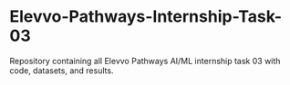 # Elevvo-Pathways-Internship-Task-03
Repository containing all Elevvo Pathways AI/ML internship task 03 with code, datasets, and results.
